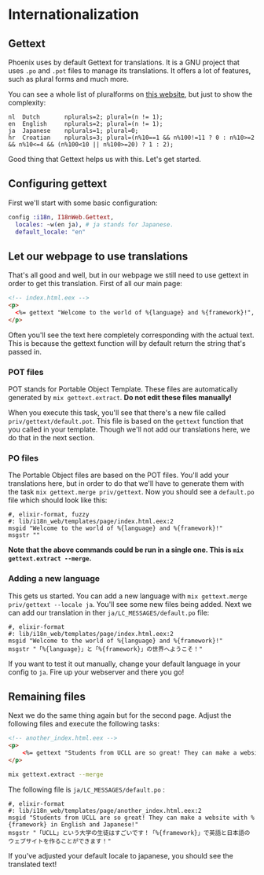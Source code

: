 # Internationalization

## Gettext

Phoenix uses by default Gettext for translations. It is a GNU project that uses `.po` and `.pot` files to manage its translations. It offers a lot of features, such as plural forms and much more.

You can see a whole list of pluralforms on [this website](https://localization-guide.readthedocs.io/en/latest/l10n/pluralforms.html#f2), but just to show the complexity:

```text
nl  Dutch       nplurals=2; plural=(n != 1);
en  English     nplurals=2; plural=(n != 1);
ja  Japanese    nplurals=1; plural=0;
hr  Croatian    nplurals=3; plural=(n%10==1 && n%100!=11 ? 0 : n%10>=2 && n%10<=4 && (n%100<10 || n%100>=20) ? 1 : 2);
```

Good thing that Gettext helps us with this. Let's get started.

## Configuring gettext

First we'll start with some basic configuration:

```elixir
config :i18n, I18nWeb.Gettext,
  locales: ~w(en ja), # ja stands for Japanese.
  default_locale: "en"
```

## Let our webpage to use translations

That's all good and well, but in our webpage we still need to use gettext in order to get this translation. First of all our main page:

```html
<!-- index.html.eex -->
<p>
  <%= gettext "Welcome to the world of %{language} and %{framework}!", language: "Elixir", framework: "Phoenix!" %>
</p>
```

Often you'll see the text here completely corresponding with the actual text. This is because the gettext function will by default return the string that's passed in.

### POT files

POT stands for Portable Object Template. These files are automatically generated by `mix gettext.extract`. **Do not edit these files manually!**

When you execute this task, you'll see that there's a new file called `priv/gettext/default.pot`. This file is based on the `gettext` function that you called in your template. Though we'll not add our translations here, we do that in the next section.

### PO files

The Portable Object files are based on the POT files. You'll add your translations here, but in order to do that we'll have to generate them with the task `mix gettext.merge priv/gettext`. Now you should see a `default.po` file which should look like this:

```text
#, elixir-format, fuzzy
#: lib/i18n_web/templates/page/index.html.eex:2
msgid "Welcome to the world of %{language} and %{framework}!"
msgstr ""
```

__Note that the above commands could be run in a single one. This is `mix gettext.extract --merge`.__

### Adding a new language

This gets us started. You can add a new language with `mix gettext.merge priv/gettext --locale ja`. You'll see some new files being added. Next we can add our translation in ther `ja/LC_MESSAGES/default.po` file:

```text
#, elixir-format
#: lib/i18n_web/templates/page/index.html.eex:2
msgid "Welcome to the world of %{language} and %{framework}!"
msgstr "「%{language}」と「%{framework}」の世界へようこそ！"
```

If you want to test it out manually, change your default language in your config to `ja`. Fire up your webserver and there you go!

## Remaining files

Next we do the same thing again but for the second page. Adjust the following files and execute the following tasks:

```html
<!-- another_index.html.eex -->
<p>
    <%= gettext "Students from UCLL are so great! They can make a website with %{framework} in English and Japanese!", framework: "Phoenix" %>
</p>
```

```bash
mix gettext.extract --merge
```

The following file is `ja/LC_MESSAGES/default.po` :

```text
#, elixir-format
#: lib/i18n_web/templates/page/another_index.html.eex:2
msgid "Students from UCLL are so great! They can make a website with %{framework} in English and Japanese!"
msgstr "「UCLL」という大学の生徒はすごいです！「%{framework}」で英語と日本語のウェブサイトを作ることができます！"
```

If you've adjusted your default locale to japanese, you should see the translated text!
